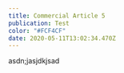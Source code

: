 ```yaml
---
title: Commercial Article 5
publication: Test
color: "#FCF4CF"
date: 2020-05-11T13:02:34.470Z
---
```

asdn;jasjdkjsad